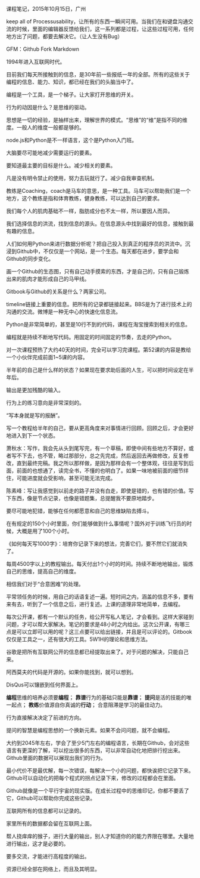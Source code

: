 课程笔记，2015年10月15日，广州

keep all of Processusability，让所有的东西一瞬间可用。当我们在和键盘沟通交流的时候，里面的编辑器反馈给我们，这一系列都是过程，让这些过程可用，任何地方出了问题，都要去解决它。（让人生没有Bug）

GFM：Github Fork Markdown

1994年进入互联网时代。

目前我们每天所接触到的信息，是30年前一些报纸一年的全部。所有的这些关于编程的信息、能力、知识，都已经在我们的头脑当中了。

编程是一个工具，是一个梯子。让大家打开思维的开关。

行为的动因是什么？是思维的驱动。

思想是一切的经验，是抽样出来，理解世界的模式。“思维”的“维”是指不同的维度。一般人的维度一般都是够的。

node.js和Python是不一样语言，这个是Python入门班。

大脑要尽可能地减少需要运行的要素。

要知道最主要的目标是什么。减少相关的要素。

凡是没有明令禁止的使用，努力去玩就行了。减少自我审查机制。

教练是Coaching，coach是马车的意思，是一种工具。马车可以帮助我们是一个地方，这个教练是指和体育教练，健身教练，可以达到自己的要求。

我们每个人的肌肉基础不一样，脂肪成分也不太一样，所以要因人而异。

我们选择信息的洪流，找到信息的源头。在信息源头中找到最好的信息，接触到最有趣的信息。

人们如何用Python来进行数据分析呢？把自己投入到真正的程序员的洪流中。沉浸到Github中，不仅仅是一个网站，是一个生态。每天都在进步，要学会和Github的同步变化。

画一个Github的生态图，只有自己动手摸索的东西，才是自己的，只有自己锻炼出来的肌肉才能形成自己的马甲线。

Gitbook与Github的关系是什么？两家公司。

timeline链接上重要的信息。把所有的记录都链接起来。BBS是为了进行技术上的沟通的交流。微博是一种无中心的快速化信息流。

Python是非常简单的，甚至是10行不到的代码，课程在淘宝搜索到相关的信息。

编程就是持续不断地写代码。用固定的时间固定的节奏，去走的Python。

对一次课程预热了大约40天的时间，完全可以学习完课程。第52课的内容是教给一个小伙伴完成前面1~5课的内容。

半年前的自己是什么样的状态？如果现在要求助后面的人生，可以把时间设定在半年后。

输出是更加残酷的输入。

行为上的练习意向是非常深刻的。

“写本身就是写的报酬”。

写一个教程给半年的自己，要从更高角度来对事情进行回顾。回顾之后，才会更好地进入到下一个状态。

萧秋水：写作，我会先从头到尾写完，有一个草稿，即使中间有些地方不算好，或者写不下去，也不管，略过那部分，总之先完成，然后返回去再做修改，反复修改，直到最终完稿。我之所以那样做，是因为那样会有一个整体观，往往是写到后面，前面的也想通了，读完全书，不懂的也明白了。如果一味地被前面的细节绊住，可能进度就会受影响，甚至可能无法完成。

陈素峰：写让我感觉到以前走的路子并没有白走，即使是错的，也有错的价值。写下东西，像是节点记录，也像是错题集，总提醒我不要原地踏步。

要尽可能地犯错，能够在任何都愿意和自己的思维缺陷去搏斗。

在有规定的150个小时里面，你们能够做到什么事情呢？国外对于训练飞行员的时候，大概是用了100个小时。

《如何每天写1000字》：培育你记录下来的想法，完善它们，要不然它们就消失了。

每周4500字以上的教程输出。每天付出1个小时的时间。持续不断地地输出，锻炼自己的思维，提高自己的维度。

相信我们对于“合意困难”的处理。

平常领任务的时候，用自己的话语复述一遍。短时间之内，涵盖的信息不多，要有来有去，听到了一个信息之后，进行复述。上课的道理非常地简单，去编程。

每次公开课，都有一个默认的任务，给公开写私人笔记，才会看到。这样大家碰到问题，才可以帮大家解决。笔记的要求是48小时之内给出。这次公开课，有哪三点是可以立即可以用的呢？这三点要可以给出链接，并且是可以评论的。Gitbook仅仅是工具之一，还有很大的工具。5W1H的理论和思维方法。

谷歌是把所有互联网公开的信息都已经提取出来了。对于问题的解决，只能自己来。

阿西莫夫的代码是开源的。如果你能找到，就可以想到。

DisQus可以镶嵌到任何界面上。

**编程**思维的培养必须要**编程**；
**靠谱**行为的基础只能是**靠谱**；
**提问**是活的技能的唯一起点；
**教练**价值源自你真诚的**行动**；
合意阻滞是学习的最佳动力。

行为直接解决决定了前进的方向。

提问的智慧是编程思想的一个换新元素。如果不会问问题，就不会编程。

大约到2045年左右，学会了至少5门左右的编程语言，长期在Github，会对这些语言有更深的了解，可以挖出很多的东西，可以非常自动化地把排行挖出来。Github里面的数据可以展现出我们的行为。

最小代价不是最优解，每一次错误，每解决一个小的问题，都快诶把它记录下来。Github可以自动化的把每个程式的拐点记录下来，修改的过程都会在里面。

Github就像是一个平行宇宙的现实版。在成长过程中的思维印记，你都不要丢了它，Github可以帮助你完成这些记录。

互联网所有的信息都可以记录的。
 
家里所有的数据都会留在互联网上面。
 
帮人挠痒痒的猴子，进行大量的输出，别人才知道你的的能力界限在哪里。大量地进行输出，这才是必要的。
 
要多交流，才能进行高程度的输出。
 
资源已经全部在网络上，而且及其明显。
 